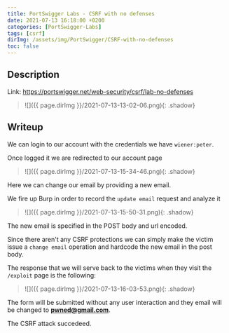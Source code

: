 ```yaml
---                                                                                           
title: PortSwigger Labs - CSRF with no defenses                          
date: 2021-07-13 16:18:00 +0200                                                              
categories: [PortSwigger-Labs]                                                                
tags: [csrf]     
dirImg: /assets/img/PortSwigger/CSRF-with-no-defenses                     
toc: false                                                                                    
---
```


## Description

Link: https://portswigger.net/web-security/csrf/lab-no-defenses

>![]({{ page.dirImg }}/2021-07-13-13-02-06.png){: .shadow}


## Writeup

We can login to our account with the credentials we have `wiener:peter`.

Once logged it we are redirected to our account page

>![]({{ page.dirImg }}/2021-07-13-15-34-46.png){: .shadow}

Here we can change our email by providing a new email.

We fire up Burp in order to record the `update email` request and analyze it

>![]({{ page.dirImg }}/2021-07-13-15-50-31.png){: .shadow}

The new email is specified in the POST body and url encoded. 

Since there aren't any CSRF protections we can simply make the victim issue a `change email` operation and hardcode the new email in the post body. 

The response that we will serve back to the victims when they visit the `/exploit` page is the following:

>![]({{ page.dirImg }}/2021-07-13-16-03-53.png){: .shadow}

The form will be submitted without any user interaction and they email will be changed to **pwned@gmail.com**.

The CSRF attack succedeed.
